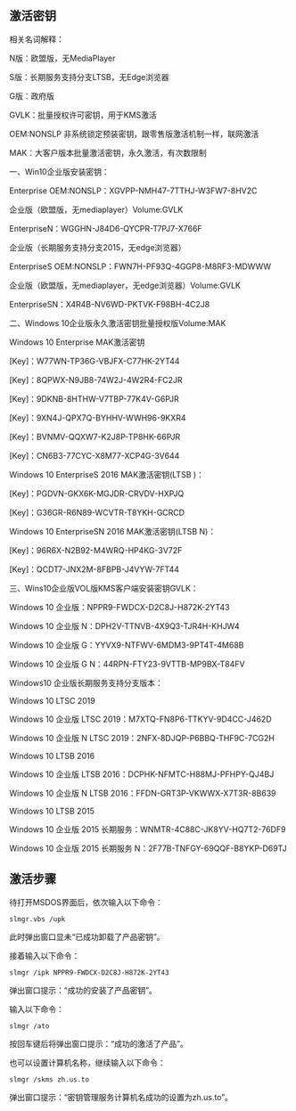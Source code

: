 

## 激活密钥

相关名词解释：

N版：欧盟版，无MediaPlayer

S版：长期服务支持分支LTSB，无Edge浏览器

G版：政府版

GVLK：批量授权许可密钥，用于KMS激活

OEM:NONSLP 非系统锁定预装密钥，跟零售版激活机制一样，联网激活

MAK：大客户版本批量激活密钥，永久激活，有次数限制


一、Win10企业版安装密钥：

Enterprise OEM:NONSLP：XGVPP-NMH47-7TTHJ-W3FW7-8HV2C

企业版（欧盟版，无mediaplayer）Volume:GVLK

EnterpriseN：WGGHN-J84D6-QYCPR-T7PJ7-X766F

企业版（长期服务支持分支2015，无edge浏览器）

EnterpriseS OEM:NONSLP：FWN7H-PF93Q-4GGP8-M8RF3-MDWWW

企业版（欧盟版，无mediaplayer，无edge浏览器）Volume:GVLK

EnterpriseSN：X4R4B-NV6WD-PKTVK-F98BH-4C2J8


二、Windows 10企业版永久激活密钥批量授权版Volume:MAK

Windows 10 Enterprise MAK激活密钥

[Key]：W77WN-TP36G-VBJFX-C77HK-2YT44

[Key]：8QPWX-N9JB8-74W2J-4W2R4-FC2JR

[Key]：9DKNB-8HTHW-V7TBP-77K4V-G6PJR

[Key]：9XN4J-QPX7Q-BYHHV-WWH96-9KXR4

[Key]：BVNMV-QQXW7-K2J8P-TP8HK-66PJR

[Key]：CN6B3-77CYC-X8M77-XCP4G-3V644


Windows 10 EnterpriseS 2016 MAK激活密钥(LTSB )：

[Key]：PGDVN-GKX6K-MGJDR-CRVDV-HXPJQ

[Key]：G36GR-R6N89-WCVTR-T8YKH-GCRCD


Windows 10 EnterpriseSN 2016 MAK激活密钥(LTSB N)：

[Key]：96R6X-N2B92-M4WRQ-HP4KG-3V72F

[Key]：QCDT7-JNX2M-8FBPB-J4VYW-7FT44

三、Wins10企业版VOL版KMS客户端安装密钥GVLK：

Windows 10 企业版：NPPR9-FWDCX-D2C8J-H872K-2YT43

Windows 10 企业版 N：DPH2V-TTNVB-4X9Q3-TJR4H-KHJW4

Windows 10 企业版 G：YYVX9-NTFWV-6MDM3-9PT4T-4M68B

Windows 10 企业版 G N：44RPN-FTY23-9VTTB-MP9BX-T84FV


Windows10 企业版长期服务支持分支版本：

Windows 10 LTSC 2019

Windows 10 企业版 LTSC 2019：M7XTQ-FN8P6-TTKYV-9D4CC-J462D

Windows 10 企业版 N LTSC 2019：2NFX-8DJQP-P6BBQ-THF9C-7CG2H


Windows 10 LTSB 2016

Windows 10 企业版 LTSB 2016：DCPHK-NFMTC-H88MJ-PFHPY-QJ4BJ

Windows 10 企业版 N LTSB 2016：FFDN-GRT3P-VKWWX-X7T3R-8B639


Windows 10 LTSB 2015

Windows 10 企业版 2015 长期服务：WNMTR-4C88C-JK8YV-HQ7T2-76DF9

Windows 10 企业版 2015 长期服务 N：2F77B-TNFGY-69QQF-B8YKP-D69TJ



## 激活步骤

待打开MSDOS界面后，依次输入以下命令：
```
slmgr.vbs /upk
```
此时弹出窗口显未“已成功卸载了产品密钥”。

接着输入以下命令：
```
slmgr /ipk NPPR9-FWDCX-D2C8J-H872K-2YT43
```
弹出窗口提示：“成功的安装了产品密钥”。

输入以下命令：
```
slmgr /ato
```
按回车键后将弹出窗口提示：“成功的激活了产品”。


也可以设置计算机名称，继续输入以下命令：
```
slmgr /skms zh.us.to
```
弹出窗口提示：“密钥管理服务计算机名成功的设置为zh.us.to”。